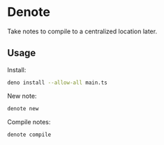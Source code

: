 # Denote

Take notes to compile to a centralized location later.

## Usage

Install:
```bash
deno install --allow-all main.ts
```

New note:
```bash
denote new
```

Compile notes:
```bash
denote compile
```
